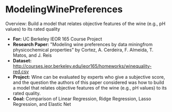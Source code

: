 # ModelingWinePreferences
Overview: Build a model that relates objective features of the wine (e.g., pH values) to its rated quality

- **For:** UC Berkeley IEOR 165 Course Project 
- **Research Paper:** "Modeling wine preferences by data miningfrom physicochemical properties” by Cortez, A. Cerdeira, F. Almeida, T. Matos, and J. Reis
- **Dataset:** http://courses.ieor.berkeley.edu/ieor165/homeworks/winequality-red.csv
- **Project:** Wine can be evaluated by experts who give a subjective score, and the question the authors of this paper considered was how to build a model that relates objective features of the wine (e.g., pH values) to its rated quality.
- **Goal:** Comparison of Linear Regression, Ridge Regression, Lasso Regression, and Elastic Net
